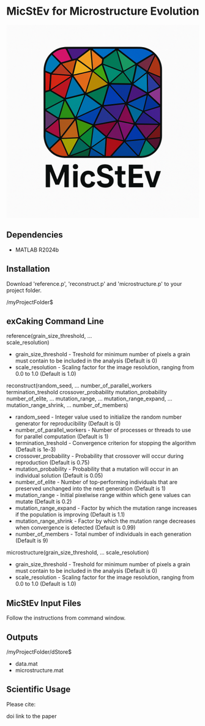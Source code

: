 # MicStEv for Microstructure Evolution
![logo](https://raw.githubusercontent.com/fatihxuzun/MicStEv/main/MicStEv_logo.png)

## Dependencies
* MATLAB R2024b

## Installation
Download 'reference.p', 'reconstruct.p' and 'microstructure.p' to your project folder.

/myProjectFolder$

## exCaking Command Line
reference(grain_size_threshold, ... <br />
          scale_resolution)

* grain_size_threshold - Treshold for minimum number of pixels a grain must contain to be included in the analysis (Default is 0)
* scale_resolution - Scaling factor for the image resolution, ranging from 0.0 to 1.0 (Default is 1.0)

reconstruct(random_seed, ...
            number_of_parallel_workers
            termination_treshold
            crossover_probability
            mutation_probability
            number_of_elite, ...
            mutation_range, ...
            mutation_range_expand, ...
            mutation_range_shrink, ...
            number_of_members)

* random_seed - Integer value used to initialize the random number generator for reproducibility (Default is 0)
* number_of_parallel_workers - Number of processes or threads to use for parallel computation (Default is 1)
* termination_treshold - Convergence criterion for stopping the algorithm (Default is 1e-3)
* crossover_probability - Probability that crossover will occur during reproduction (Default is 0.75)
* mutation_probability - Probability that a mutation will occur in an individual solution (Default is 0.05)
* number_of_elite - Number of top-performing individuals that are preserved unchanged into the next generation (Default is 1)
* mutation_range - Initial pixelwise range within which gene values can mutate (Default is 0.2)
* mutation_range_expand - Factor by which the mutation range increases if the population is improving (Default is 1.1)
* mutation_range_shrink - Factor by which the mutation range decreases when convergence is detected (Default is 0.99)
* number_of_members - Total number of individuals in each generation (Default is 9)

microstructure(grain_size_threshold, ...
               scale_resolution)

* grain_size_threshold - Treshold for minimum number of pixels a grain must contain to be included in the analysis (Default is 0)
* scale_resolution - Scaling factor for the image resolution, ranging from 0.0 to 1.0 (Default is 1.0)

## MicStEv Input Files
Follow the instructions from command window.

## Outputs
/myProjectFolder/dStore$

* data.mat
* microstructure.mat

## Scientific Usage
Please cite:

doi link to the paper
